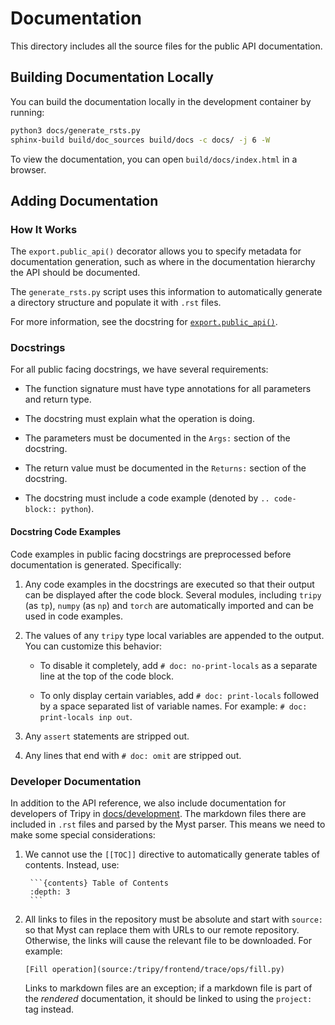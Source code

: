 # Documentation

This directory includes all the source files for the public API documentation.

## Building Documentation Locally

You can build the documentation locally in the development container by running:
```bash
python3 docs/generate_rsts.py
sphinx-build build/doc_sources build/docs -c docs/ -j 6 -W
```
To view the documentation, you can open `build/docs/index.html` in a browser.

## Adding Documentation

### How It Works

The `export.public_api()` decorator allows you to specify metadata for documentation
generation, such as where in the documentation hierarchy the API should be documented.

The `generate_rsts.py` script uses this information to automatically generate a directory
structure and populate it with `.rst` files.

For more information, see the docstring for [`export.public_api()`](../tripy/utils/export.py).

### Docstrings

For all public facing docstrings, we have several requirements:

- The function signature must have type annotations for all parameters and return type.

- The docstring must explain what the operation is doing.

- The parameters must be documented in the `Args:` section of the docstring.

- The return value must be documented in the `Returns:` section of the docstring.

- The docstring must include a code example (denoted by `.. code-block:: python`).


#### Docstring Code Examples

Code examples in public facing docstrings are preprocessed before
documentation is generated. Specifically:

1. Any code examples in the docstrings are executed so that their output can be
    displayed after the code block. Several modules, including `tripy` (as `tp`),
    `numpy` (as `np`) and `torch` are automatically imported and can be used in
    code examples.

2. The values of any `tripy` type local variables are appended to the output.
    You can customize this behavior:

    - To disable it completely, add `# doc: no-print-locals` as a separate line
        at the top of the code block.

    - To only display certain variables, add `# doc: print-locals` followed by a space
        separated list of variable names. For example: `# doc: print-locals inp out`.

3. Any `assert` statements are stripped out.

4. Any lines that end with `# doc: omit` are stripped out.


### Developer Documentation

In addition to the API reference, we also include documentation for developers of Tripy
in [docs/development](/docs/development/). The markdown files there are included in `.rst`
files and parsed by the Myst parser. This means we need to make some special considerations:

1. We cannot use the `[[TOC]]` directive to automatically generate tables of contents.
    Instead, use:

        ```{contents} Table of Contents
        :depth: 3
        ```

2. All links to files in the repository must be absolute and start with `source:` so that
    Myst can replace them with URLs to our remote repository. Otherwise, the links will
    cause the relevant file to be downloaded. For example:
    ```
    [Fill operation](source:/tripy/frontend/trace/ops/fill.py)
    ```

    Links to markdown files are an exception; if a markdown file is part of the *rendered*
    documentation, it should be linked to using the `project:` tag instead.
